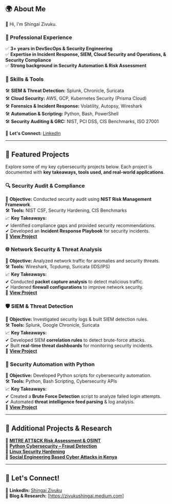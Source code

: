## 🌍 About Me  
👋 Hi, I'm Shingai Zivuku.

### 🔹 Professional Experience  
✅ **3+ years in DevSecOps & Security Engineering**  
✅ **Expertise in Incident Response, SIEM, Cloud Security and Operations, & Security Compliance**  
✅ **Strong background in Security Automation & Risk Assessment**  

### 🚀 Skills & Tools  
🛠 **SIEM & Threat Detection:** Splunk, Chronicle, Suricata  
🛠 **Cloud Security:** AWS, GCP, Kubernetes Security (Prisma Cloud)  
🛠 **Forensics & Incident Response:** Volatility, Autopsy, Wireshark  
🛠 **Automation & Scripting:** Python, Bash, PowerShell  
🛠 **Security Auditing & GRC:** NIST, PCI DSS, CIS Benchmarks, ISO 27001  

📩 **Let's Connect:** [LinkedIn](https://linkedin.com/in/shingai-zivuku/)  

---

## 📂 Featured Projects  
Explore some of my key cybersecurity projects below. Each project is documented with **key takeaways, tools used, and real-world applications**.  

### 🔍 Security Audit & Compliance  
📌 **Objective:** Conducted security audit using **NIST Risk Management Framework**.  
🛠 **Tools:** NIST CSF, Security Hardening, CIS Benchmarks  
📈 **Key Takeaways:**  
✔ Identified compliance gaps and provided security recommendations.  
✔ Developed an **Incident Response Playbook** for security incidents.  
🔗 **[View Project](https://github.com/ryptozee/Shingai-Cybersecurity-Portfolio/tree/main/1%20-%20Conduct%20an%20Audit)**  

### 🌐 Network Security & Threat Analysis  
📌 **Objective:** Analyzed network traffic for anomalies and security threats.  
🛠 **Tools:** Wireshark, Tcpdump, Suricata (IDS/IPS)  
📈 **Key Takeaways:**  
✔ Conducted **packet capture analysis** to detect malicious traffic.  
✔ Hardened **firewall configurations** to improve network security.  
🔗 **[View Project](https://github.com/ryptozee/Shingai-Cybersecurity-Portfolio/tree/main/2%20-%20Network%20Security)**  

### 🛡️ SIEM & Threat Detection  
📌 **Objective:** Investigated security logs & built SIEM detection rules.  
🛠 **Tools:** Splunk, Google Chronicle, Suricata  
📈 **Key Takeaways:**  
✔ Developed SIEM **correlation rules** to detect brute-force attacks.  
✔ Built **real-time threat dashboards** for monitoring security incidents.  
🔗 **[View Project](https://github.com/ryptozee/Shingai-Cybersecurity-Portfolio/tree/main/7%20-%20IDS%20%26%20SIEM)**  

### 🤖 Security Automation with Python  
📌 **Objective:** Developed Python scripts for cybersecurity automation.  
🛠 **Tools:** Python, Bash Scripting, Cybersecurity APIs  
📈 **Key Takeaways:**  
✔ Created a **Brute Force Detection** script to analyze failed login attempts.  
✔ Automated **threat intelligence feed parsing** & log analysis.  
🔗 **[View Project](https://github.com/ryptozee/Python-Cybersecurity-Bruteforce-zipfile)**  

---

## 📌 Additional Projects & Research  
🔹 **[MITRE ATT&CK Risk Assessment & OSINT](https://github.com/ryptozee/Cybersecurity-Investigation-Risk-Report)**  
🔹 **[Python Cybersecurity – Fraud Detection](https://github.com/ryptozee/Python-Cybersecurity-Transaction-Fraud)**  
🔹 **[Linux Security Hardening](https://github.com/ryptozee/Shingai-Cybersecurity-Portfolio/tree/main/3%20-%20Linux%20%26%20SQL)**  
🔹 **[Social Engineering Based Cyber Attacks in Kenya](https://ieeexplore.ieee.org/document/9144006)**

---

## 📢 Let's Connect!  
💼 **LinkedIn:** [Shingai Zivuku](https://linkedin.com/in/shingai-zivuku/)  
📜 **Blog & Research:** [https://zivukushingai.medium.com]  
